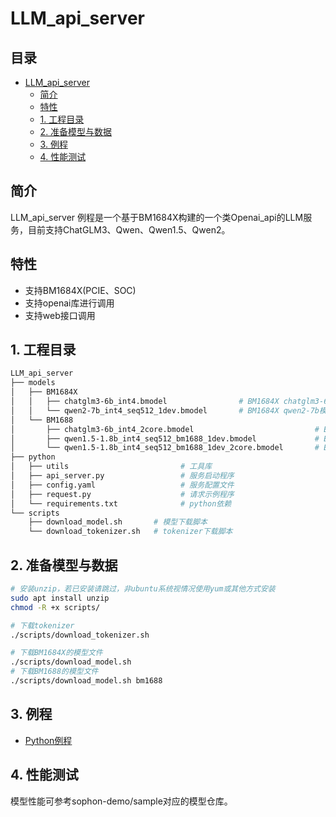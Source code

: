 # LLM_api_server

## 目录
- [LLM_api_server](#LLM_api_server)
  - [简介](#简介)
  - [特性](#特性)
  - [1. 工程目录](#1-工程目录)
  - [2. 准备模型与数据](#2-准备模型与数据)
  - [3. 例程](#3-例程)
  - [4. 性能测试](#4-性能测试)

## 简介

LLM_api_server 例程是一个基于BM1684X构建的一个类Openai_api的LLM服务，目前支持ChatGLM3、Qwen、Qwen1.5、Qwen2。

## 特性

* 支持BM1684X(PCIE、SOC)
* 支持openai库进行调用
* 支持web接口调用

## 1. 工程目录

```bash
LLM_api_server
├── models
│   ├── BM1684X
│   │   ├── chatglm3-6b_int4.bmodel                # BM1684X chatglm3-6b模型
│   │   └── qwen2-7b_int4_seq512_1dev.bmodel       # BM1684X qwen2-7b模型	
│   └── BM1688
│       ├── chatglm3-6b_int4_2core.bmodel                           # BM1688  chatglm3-6b 双核模型
│       ├── qwen1.5-1.8b_int4_seq512_bm1688_1dev.bmodel             # BM1688  qwen1.5-1.8b 单核模型	
│       └── qwen1.5-1.8b_int4_seq512_bm1688_1dev_2core.bmodel       # BM1688  qwen1.5-1.8b 双核模型	
├── python
│   ├── utils                         # 工具库
│   ├── api_server.py                 # 服务启动程序
│   ├── config.yaml                   # 服务配置文件
│   ├── request.py                    # 请求示例程序
│   └── requirements.txt              # python依赖
└── scripts
    ├── download_model.sh       # 模型下载脚本
    └── download_tokenizer.sh   # tokenizer下载脚本
```

## 2. 准备模型与数据

```bash
# 安装unzip，若已安装请跳过，非ubuntu系统视情况使用yum或其他方式安装
sudo apt install unzip
chmod -R +x scripts/

# 下载tokenizer
./scripts/download_tokenizer.sh 

# 下载BM1684X的模型文件
./scripts/download_model.sh 
# 下载BM1688的模型文件
./scripts/download_model.sh bm1688
```


## 3. 例程

- [Python例程](./python/README.md)

## 4. 性能测试

模型性能可参考sophon-demo/sample对应的模型仓库。


